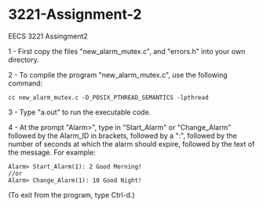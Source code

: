 # 3221-Assignment-2

EECS 3221 Assingment2

1 - First copy the files "new_alarm_mutex.c", and "errors.h" into your own directory.

2 - To compile the program "new_alarm_mutex.c", use the following command:

    cc new_alarm_mutex.c -D_POSIX_PTHREAD_SEMANTICS -lpthread

3 - Type "a.out" to run the executable code.

4 - At the prompt "Alarm>", type in "Start_Alarm" or "Change_Alarm" followed by the Alarm_ID in brackets, followed by a ":", followed by the number of seconds at which the alarm should expire, followed by the text of the message. For example:

    Alarm> Start_Alarm(1): 2 Good Morning!
    //or
    Alarm> Change_Alarm(1): 10 Good Night!

(To exit from the program, type Ctrl-d.)
